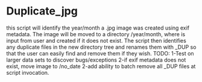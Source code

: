 # Duplicate_jpg
this script will identify the year/month a .jpg image was created using exif metadata.  The image will be moved to a directory <path>/year/month, where <path> is input from user and created if it does not exist.
The script then identifies any duplicate files in the new directory tree and renames them with _DUP so that the user can easily find and remove them if they wish.
TODO:
1-Test on larger data sets to discover bugs/exceptions
2-if exif metadata does not exist, move image to <path>/no_date
2-add ability to batch remove all _DUP files at script invocation.
